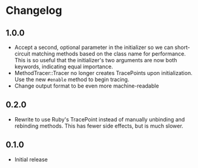 # Changelog

## 1.0.0

- Accept a second, optional parameter in the initializer so we can short-circuit matching methods based on the class name for performance. This is so useful that the initializer's two arguments are now both keywords, indicating equal importance.
- MethodTracer::Tracer no longer creates TracePoints upon initialization. Use the new `#enable` method to begin tracing.
- Change output format to be even more machine-readable

## 0.2.0

- Rewrite to use Ruby's TracePoint instead of manually unbinding and rebinding methods. This has fewer side effects, but is much slower.

## 0.1.0

- Initial release
